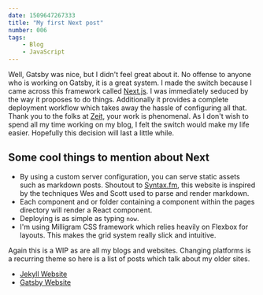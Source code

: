 ```yaml
---
date: 1509647267333
title: "My first Next post"
number: 006
tags: 
    - Blog
    - JavaScript
---
```


Well, Gatsby was nice, but I didn't feel great about it. No offense to anyone who is working on Gatsby, it is a great system. I made the switch because I came across this framework called [Next.js](https://github.com/zeit/next.js/). I was immediately seduced by the way it proposes to do things. Additionally it provides a complete deployment workflow which takes away the hassle of configuring all that. Thank you to the folks at [Zeit](https://zeit.co/), your work is phenomenal. As I don't wish to spend all my time working on my blog, I felt the switch would make my life easier. Hopefully this decision will last a little while.

## Some cool things to mention about Next

- By using a custom server configuration, you can serve static assets such as markdown posts. Shoutout to [Syntax.fm](https://syntax.fm), this website is inspired by the techniques Wes and Scott used to parse and render markdown.
- Each component and or folder containing a component within the pages directory will render a React component.
- Deploying is as simple as typing ``` now ```.
- I'm using Milligram CSS framework which relies heavily on Flexbox for layouts. This makes the grid system really slick and intuitive.

Again this is a WIP as are all my blogs and websites. Changing platforms is a recurring theme so here is a list of posts which talk about my older sites.

- [Jekyll Website](/blog/post/001/welcome-old-jekyll-site)
- [Gatsby Website](/blog/post/001/welcome-old-jekyll-site)